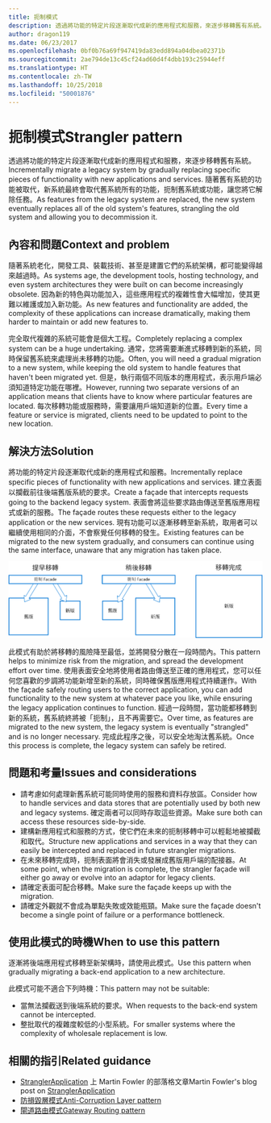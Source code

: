 ```yaml
---
title: 扼制模式
description: 透過將功能的特定片段逐漸取代成新的應用程式和服務，來逐步移轉舊有系統。
author: dragon119
ms.date: 06/23/2017
ms.openlocfilehash: 0bf0b76a69f947419da83edd894a04dbea02371b
ms.sourcegitcommit: 2ae794de13c45cf24ad60d4f4dbb193c25944eff
ms.translationtype: HT
ms.contentlocale: zh-TW
ms.lasthandoff: 10/25/2018
ms.locfileid: "50001876"
---
```

# <a name="strangler-pattern"></a><span data-ttu-id="806f2-103">扼制模式</span><span class="sxs-lookup"><span data-stu-id="806f2-103">Strangler pattern</span></span>

<span data-ttu-id="806f2-104">透過將功能的特定片段逐漸取代成新的應用程式和服務，來逐步移轉舊有系統。</span><span class="sxs-lookup"><span data-stu-id="806f2-104">Incrementally migrate a legacy system by gradually replacing specific pieces of functionality with new applications and services.</span></span> <span data-ttu-id="806f2-105">隨著舊有系統的功能被取代，新系統最終會取代舊系統所有的功能，扼制舊系統或功能，讓您將它解除任務。</span><span class="sxs-lookup"><span data-stu-id="806f2-105">As features from the legacy system are replaced, the new system eventually replaces all of the old system's features, strangling the old system and allowing you to decommission it.</span></span> 

## <a name="context-and-problem"></a><span data-ttu-id="806f2-106">內容和問題</span><span class="sxs-lookup"><span data-stu-id="806f2-106">Context and problem</span></span>

<span data-ttu-id="806f2-107">隨著系統老化，開發工具、裝載技術、甚至是建置它們的系統架構，都可能變得越來越過時。</span><span class="sxs-lookup"><span data-stu-id="806f2-107">As systems age, the development tools, hosting technology, and even system architectures they were built on can become increasingly obsolete.</span></span> <span data-ttu-id="806f2-108">因為新的特色與功能加入，這些應用程式的複雜性會大幅增加，使其更難以維護或加入新功能。</span><span class="sxs-lookup"><span data-stu-id="806f2-108">As new features and functionality are added, the complexity of these applications can increase dramatically, making them harder to maintain or add new features to.</span></span>

<span data-ttu-id="806f2-109">完全取代複雜的系統可能會是個大工程。</span><span class="sxs-lookup"><span data-stu-id="806f2-109">Completely replacing a complex system can be a huge undertaking.</span></span> <span data-ttu-id="806f2-110">通常，您將需要漸進式移轉到新的系統，同時保留舊系統來處理尚未移轉的功能。</span><span class="sxs-lookup"><span data-stu-id="806f2-110">Often, you will need a gradual migration to a new system, while keeping the old system to handle features that haven't been migrated yet.</span></span> <span data-ttu-id="806f2-111">但是，執行兩個不同版本的應用程式，表示用戶端必須知道特定功能在哪裡。</span><span class="sxs-lookup"><span data-stu-id="806f2-111">However, running two separate versions of an application means that clients have to know where particular features are located.</span></span> <span data-ttu-id="806f2-112">每次移轉功能或服務時，需要讓用戶端知道新的位置。</span><span class="sxs-lookup"><span data-stu-id="806f2-112">Every time a feature or service is migrated, clients need to be updated to point to the new location.</span></span>

## <a name="solution"></a><span data-ttu-id="806f2-113">解決方法</span><span class="sxs-lookup"><span data-stu-id="806f2-113">Solution</span></span>

<span data-ttu-id="806f2-114">將功能的特定片段逐漸取代成新的應用程式和服務。</span><span class="sxs-lookup"><span data-stu-id="806f2-114">Incrementally replace specific pieces of functionality with new applications and services.</span></span> <span data-ttu-id="806f2-115">建立表面以攔截前往後端舊版系統的要求。</span><span class="sxs-lookup"><span data-stu-id="806f2-115">Create a façade that intercepts requests going to the backend legacy system.</span></span> <span data-ttu-id="806f2-116">表面會將這些要求路由傳送至舊版應用程式或新的服務。</span><span class="sxs-lookup"><span data-stu-id="806f2-116">The façade routes these requests either to the legacy application or the new services.</span></span> <span data-ttu-id="806f2-117">現有功能可以逐漸移轉至新系統，取用者可以繼續使用相同的介面，不會察覺任何移轉的發生。</span><span class="sxs-lookup"><span data-stu-id="806f2-117">Existing features can be migrated to the new system gradually, and consumers can continue using the same interface, unaware that any migration has taken place.</span></span>

![](./_images/strangler.png)  

<span data-ttu-id="806f2-118">此模式有助於將移轉的風險降至最低，並將開發分散在一段時間內。</span><span class="sxs-lookup"><span data-stu-id="806f2-118">This pattern helps to minimize risk from the migration, and spread the development effort over time.</span></span> <span data-ttu-id="806f2-119">使用表面安全地將使用者路由傳送至正確的應用程式，您可以任何您喜歡的步調將功能新增至新的系統，同時確保舊版應用程式持續運作。</span><span class="sxs-lookup"><span data-stu-id="806f2-119">With the façade safely routing users to the correct application, you can add functionality to the new system at whatever pace you like, while ensuring the legacy application continues to function.</span></span> <span data-ttu-id="806f2-120">經過一段時間，當功能都移轉到新的系統，舊系統終將被「扼制」，且不再需要它。</span><span class="sxs-lookup"><span data-stu-id="806f2-120">Over time, as features are migrated to the new system, the legacy system is eventually "strangled" and is no longer necessary.</span></span> <span data-ttu-id="806f2-121">完成此程序之後，可以安全地淘汰舊系統。</span><span class="sxs-lookup"><span data-stu-id="806f2-121">Once this process is complete, the legacy system can safely be retired.</span></span>

## <a name="issues-and-considerations"></a><span data-ttu-id="806f2-122">問題和考量</span><span class="sxs-lookup"><span data-stu-id="806f2-122">Issues and considerations</span></span>

- <span data-ttu-id="806f2-123">請考慮如何處理新舊系統可能同時使用的服務和資料存放區。</span><span class="sxs-lookup"><span data-stu-id="806f2-123">Consider how to handle services and data stores that are potentially used by both new and legacy systems.</span></span> <span data-ttu-id="806f2-124">確定兩者可以同時存取這些資源。</span><span class="sxs-lookup"><span data-stu-id="806f2-124">Make sure both can access these resources side-by-side.</span></span>
- <span data-ttu-id="806f2-125">建構新應用程式和服務的方式，使它們在未來的扼制移轉中可以輕鬆地被攔截和取代。</span><span class="sxs-lookup"><span data-stu-id="806f2-125">Structure new applications and services in a way that they can easily be intercepted and replaced in future strangler migrations.</span></span>
- <span data-ttu-id="806f2-126">在未來移轉完成時，扼制表面將會消失或發展成舊版用戶端的配接器。</span><span class="sxs-lookup"><span data-stu-id="806f2-126">At some point, when the migration is complete, the strangler façade will either go away or evolve into an adaptor for legacy clients.</span></span>
- <span data-ttu-id="806f2-127">請確定表面可配合移轉。</span><span class="sxs-lookup"><span data-stu-id="806f2-127">Make sure the façade keeps up with the migration.</span></span>
- <span data-ttu-id="806f2-128">請確定外觀就不會成為單點失敗或效能瓶頸。</span><span class="sxs-lookup"><span data-stu-id="806f2-128">Make sure the façade doesn't become a single point of failure or a performance bottleneck.</span></span>

## <a name="when-to-use-this-pattern"></a><span data-ttu-id="806f2-129">使用此模式的時機</span><span class="sxs-lookup"><span data-stu-id="806f2-129">When to use this pattern</span></span>

<span data-ttu-id="806f2-130">逐漸將後端應用程式移轉至新架構時，請使用此模式。</span><span class="sxs-lookup"><span data-stu-id="806f2-130">Use this pattern when gradually migrating a back-end application to a new architecture.</span></span>

<span data-ttu-id="806f2-131">此模式可能不適合下列時機：</span><span class="sxs-lookup"><span data-stu-id="806f2-131">This pattern may not be suitable:</span></span>

- <span data-ttu-id="806f2-132">當無法攔截送到後端系統的要求。</span><span class="sxs-lookup"><span data-stu-id="806f2-132">When requests to the back-end system cannot be intercepted.</span></span>
- <span data-ttu-id="806f2-133">整批取代的複雜度較低的小型系統。</span><span class="sxs-lookup"><span data-stu-id="806f2-133">For smaller systems where the complexity of wholesale replacement is low.</span></span>

## <a name="related-guidance"></a><span data-ttu-id="806f2-134">相關的指引</span><span class="sxs-lookup"><span data-stu-id="806f2-134">Related guidance</span></span>

- <span data-ttu-id="806f2-135">[StranglerApplication](https://www.martinfowler.com/bliki/StranglerApplication.html) 上 Martin Fowler 的部落格文章</span><span class="sxs-lookup"><span data-stu-id="806f2-135">Martin Fowler's blog post on [StranglerApplication](https://www.martinfowler.com/bliki/StranglerApplication.html)</span></span>
- [<span data-ttu-id="806f2-136">防損毀層模式</span><span class="sxs-lookup"><span data-stu-id="806f2-136">Anti-Corruption Layer pattern</span></span>](./anti-corruption-layer.md)
- [<span data-ttu-id="806f2-137">閘道路由模式</span><span class="sxs-lookup"><span data-stu-id="806f2-137">Gateway Routing pattern</span></span>](./gateway-routing.md)


 

